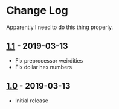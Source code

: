 # Change Log

Apparently I need to do this thing properly.

## [1.1] - 2019-03-13
- Fix preprocessor weirdities
- Fix dollar hex numbers

## [1.0] - 2019-03-13
- Initial release

[1.1]: https://github.com/StanHash/ea4code/releases/tag/v1.1
[1.0]: https://github.com/StanHash/ea4code/releases/tag/v1.0